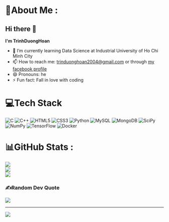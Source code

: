 # 💫About Me :
## Hi there 👋


**I'm TrinhDuongHoan** 
- 🌱 I’m currently learning Data Science at Industrial University of Ho Chi Minh City
- 📫 How to reach me: trinduonghoan2004@gmail.com or through <a href="https://www.facebook.com/duonghoan.trinh.214/">my facebook profile</a>
- 😄 Pronouns: he
- ⚡ Fun fact: Fall in love with coding



# 💻Tech Stack
![C](https://img.shields.io/badge/c-%2300599C.svg?style=for-the-badge&logo=c&logoColor=white) ![C++](https://img.shields.io/badge/c++-%2300599C.svg?style=for-the-badge&logo=c%2B%2B&logoColor=white) ![HTML5](https://img.shields.io/badge/html5-%23E34F26.svg?style=for-the-badge&logo=html5&logoColor=white) ![CSS3](https://img.shields.io/badge/css3-%231572B6.svg?style=for-the-badge&logo=css3&logoColor=white) ![Python](https://img.shields.io/badge/python-3670A0?style=for-the-badge&logo=python&logoColor=ffdd54) ![MySQL](https://img.shields.io/badge/mysql-%2300f.svg?style=for-the-badge&logo=mysql&logoColor=white) ![MongoDB](https://img.shields.io/badge/MongoDB-%234ea94b.svg?style=for-the-badge&logo=mongodb&logoColor=white) ![SciPy](https://img.shields.io/badge/SciPy-%230C55A5.svg?style=for-the-badge&logo=scipy&logoColor=%white) ![NumPy](https://img.shields.io/badge/numpy-%23013243.svg?style=for-the-badge&logo=numpy&logoColor=white) ![TensorFlow](https://img.shields.io/badge/TensorFlow-%23FF6F00.svg?style=for-the-badge&logo=TensorFlow&logoColor=white) ![Docker](https://img.shields.io/badge/docker-%230db7ed.svg?style=for-the-badge&logo=docker&logoColor=white)
# 📊GitHub Stats :
![](https://github-readme-stats.vercel.app/api?username=TrinhDuongHoan&theme=radical&hide_border=false&include_all_commits=false&count_private=false)<br/>
![](https://github-readme-streak-stats.herokuapp.com/?user=TrinhDuongHoan&theme=radical&hide_border=false)<br/>
![](https://github-readme-stats.vercel.app/api/top-langs/?username=TrinhDuongHoan&theme=radical&hide_border=false&include_all_commits=false&count_private=false&layout=compact)

### ✍️Random Dev Quote
![](https://quotes-github-readme.vercel.app/api?type=horizontal&theme=radical)

---
[![](https://visitcount.itsvg.in/api?id=TrinhDuongHoan&icon=0&color=0)](https://visitcount.itsvg.in)
